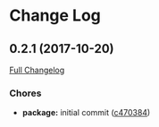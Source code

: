 # Change Log

<a name="0.2.1"></a>
## 0.2.1 (2017-10-20)

[Full Changelog](https://github.com/design4pro/documentalist-sassdoc/compare/...v0.2.1)


### Chores

* **package:** initial commit ([c470384](https://github.com/design4pro/documentalist-sassdoc/commit/c470384))<br>
